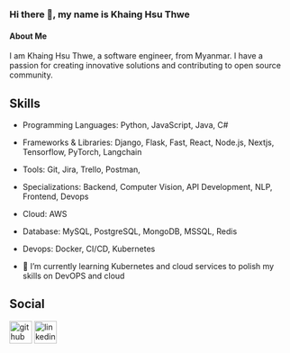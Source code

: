 ### Hi there 👋, my name is Khaing Hsu Thwe
#### About Me
I am Khaing Hsu Thwe, a software engineer, from Myanmar. I have a passion for creating innovative solutions and contributing to open source community. 

## Skills
- Programming Languages: Python, JavaScript, Java, C#
- Frameworks & Libraries: Django, Flask, Fast, React, Node.js, Nextjs, Tensorflow, PyTorch, Langchain
- Tools: Git, Jira, Trello, Postman, 
- Specializations: Backend,  Computer Vision, API Development,  NLP, Frontend, Devops
- Cloud: AWS 
- Database: MySQL, PostgreSQL, MongoDB, MSSQL, Redis
- Devops: Docker, CI/CD,  Kubernetes 

- 🌱 I’m currently learning Kubernetes and cloud services to polish my skills on DevOPS and cloud

## Social
[<img src='https://cdn.jsdelivr.net/npm/simple-icons@3.0.1/icons/github.svg' alt='github' height='40'>](https://github.com/atom017) 
[<img src='https://cdn.jsdelivr.net/npm/simple-icons@3.0.1/icons/linkedin.svg' alt='linkedin' height='40'>](https://www.linkedin.com/in/khaing-hsu-thwe-00936a1bb/) 


